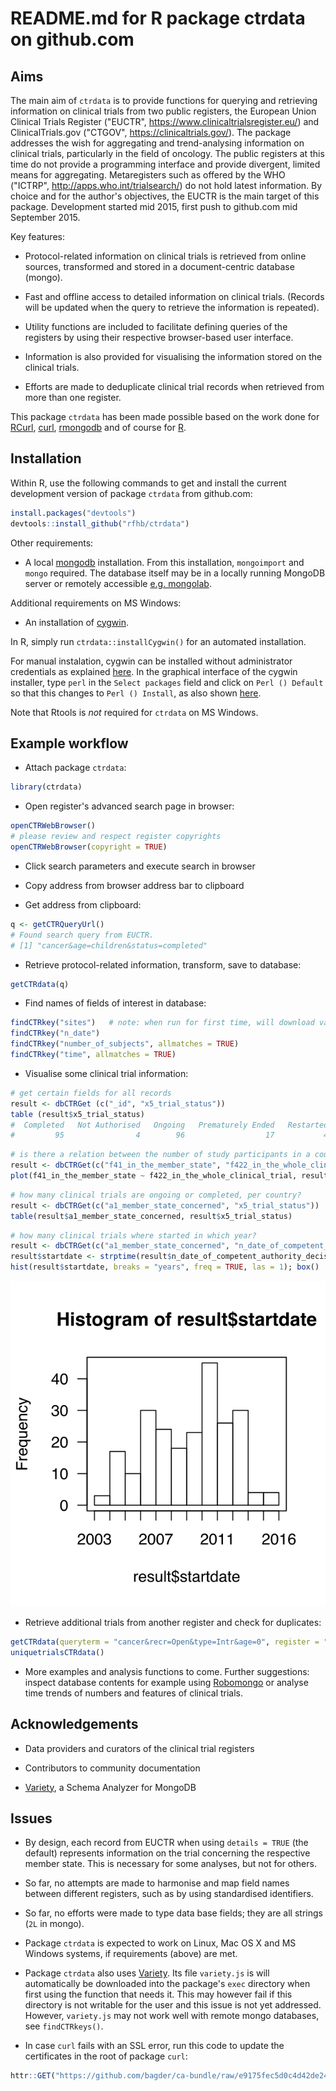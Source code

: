 # README.md for R package ctrdata on github.com

## Aims

The main aim of `ctrdata` is to provide functions for querying and retrieving information on clinical trials from two public registers, the European Union Clinical Trials Register ("EUCTR", https://www.clinicaltrialsregister.eu/) and ClinicalTrials.gov ("CTGOV", https://clinicaltrials.gov/). The package addresses the wish for aggregating and trend-analysing information on clinical trials, particularly in the field of oncology. The public registers at this time do not provide a programming interface and provide divergent, limited means for aggregating. Metaregisters such as offered by the WHO ("ICTRP", http://apps.who.int/trialsearch/) do not hold latest information. By choice and for the author's objectives, the EUCTR is the main target of this package. Development started mid 2015, first push to github.com mid September 2015. 

Key features:

* Protocol-related information on clinical trials is retrieved from online sources, transformed and stored in a document-centric database (mongo). 

* Fast and offline access to detailed information on clinical trials. (Records will be updated when the query to retrieve the information is repeated). 

* Utility functions are included to facilitate defining queries of the registers by using their respective browser-based user interface. 

* Information is also provided for visualising the information stored on the clinical trials.

* Efforts are made to deduplicate clinical trial records when retrieved from more than one register. 
  
This package `ctrdata` has been made possible based on the work done for [RCurl](http://www.omegahat.org/RCurl/), [curl](https://github.com/jeroenooms/curl), [rmongodb](https://github.com/mongosoup/rmongodb) and of course for [R](http://www.r-project.org/). 

## Installation

Within R, use the following commands to get and install the current development version of package `ctrdata` from github.com:

```R
install.packages("devtools")
devtools::install_github("rfhb/ctrdata")
```

Other requirements:

* A local [mongodb](https://www.mongodb.org/) installation. From this installation, `mongoimport` and `mongo` required. The database itself may be in a locally running MongoDB server or remotely accessible [e.g. mongolab](https://mongolab.com/). 

Additional requirements on MS Windows:

* An installation of [cygwin](https://cygwin.com/install.html). 

In R, simply run `ctrdata::installCygwin()` for an automated installation. 

For manual instalation, cygwin can be installed without administrator credentials as explained [here](https://cygwin.com/faq/faq.html#faq.setup.noroot). In the graphical interface of the cygwin installer, type `perl` in the `Select packages` field and click on `Perl () Default` so that this changes to `Perl () Install`, as also shown [here](http://slu.livejournal.com/17395.html). 

Note that Rtools is *not* required for `ctrdata` on MS Windows. 

## Example workflow

* Attach package `ctrdata`: 
```R
library(ctrdata)
```

* Open register's advanced search page in browser: 
```R
openCTRWebBrowser()
# please review and respect register copyrights
openCTRWebBrowser(copyright = TRUE)
```

* Click search parameters and execute search in browser 

* Copy address from browser address bar to clipboard

* Get address from clipboard: 
```R
q <- getCTRQueryUrl()
# Found search query from EUCTR.
# [1] "cancer&age=children&status=completed"
```

* Retrieve protocol-related information, transform, save to database:
```R
getCTRdata(q)
```

* Find names of fields of interest in database:
```R
findCTRkey("sites")   # note: when run for first time, will download variety.js
findCTRkey("n_date")
findCTRkey("number_of_subjects", allmatches = TRUE)
findCTRkey("time", allmatches = TRUE)
```

* Visualise some clinical trial information:
```R
# get certain fields for all records
result <- dbCTRGet (c("_id", "x5_trial_status"))
table (result$x5_trial_status)
#  Completed   Not Authorised   Ongoing   Prematurely Ended   Restarted   Temporarily Halted 
#         95                4        96                  17           4                  3 
```
```R
# is there a relation between the number of study participants in a country and those in whole trial? 
result <- dbCTRGet(c("f41_in_the_member_state", "f422_in_the_whole_clinical_trial"))
plot(f41_in_the_member_state ~ f422_in_the_whole_clinical_trial, result)
```
```R
# how many clinical trials are ongoing or completed, per country? 
result <- dbCTRGet(c("a1_member_state_concerned", "x5_trial_status"))
table(result$a1_member_state_concerned, result$x5_trial_status)
```
```R
# how many clinical trials where started in which year? 
result <- dbCTRGet(c("a1_member_state_concerned", "n_date_of_competent_authority_decision"))
result$startdate <- strptime(result$n_date_of_competent_authority_decision, "%Y-%m-%d")
hist(result$startdate, breaks = "years", freq = TRUE, las = 1); box()
```
![Histogram][1]



* Retrieve additional trials from another register and check for duplicates:
```R
getCTRdata(queryterm = "cancer&recr=Open&type=Intr&age=0", register = "CTGOV")
uniquetrialsCTRdata()
```

* More examples and analysis functions to come. Further suggestions: inspect database contents for example using [Robomongo](http://www.robomongo.org) or analyse time trends of numbers and features of clinical trials. 


## Acknowledgements 

* Data providers and curators of the clinical trial registers

* Contributors to community documentation

* [Variety](https://github.com/variety/variety), a Schema Analyzer for MongoDB

## Issues

* By design, each record from EUCTR when using `details = TRUE` (the default) represents information on the trial concerning the respective member state. This is necessary for some analyses, but not for others. 

* So far, no attempts are made to harmonise and map field names between different registers, such as by using standardised identifiers. 

* So far, no efforts were made to type data base fields; they are all strings (`2L` in mongo). 

* Package `ctrdata` is expected to work on Linux, Mac OS X and MS Windows systems, if requirements (above) are met.  

* Package `ctrdata` also uses [Variety](https://github.com/variety/variety). Its file `variety.js` is will automatically be downloaded into the package's `exec` directory when first using the function that needs it. This may however fail if this directory is not writable for the user and this issue is not yet addressed. However, `variety.js` may not work well with remote mongo databases, see `findCTRkeys()`. 

* In case `curl` fails with an SSL error, run this code to update the certificates in the root of package `curl`:
```R
httr::GET("https://github.com/bagder/ca-bundle/raw/e9175fec5d0c4d42de24ed6d84a06d504d5e5a09/ca-bundle.crt", write_disk(system.file("", package = "curl"), "inst/cacert.pem", overwrite = TRUE))
```

[1]: ./Rplot.svg "Number of trials authorised to start, by year"
